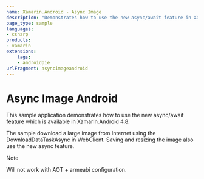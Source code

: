 ```yaml
---
name: Xamarin.Android - Async Image
description: "Demonstrates how to use the new async/await feature in Xamarin.Android"
page_type: sample
languages:
- csharp
products:
- xamarin
extensions:
    tags:
    - androidpie
urlFragment: asyncimageandroid
---
```

# Async Image Android

This sample application demonstrates how to use the new async/await feature which is available in Xamarin.Android 4.8.

The sample download a large image from Internet using the DownloadDataTaskAsync in WebClient. Saving and resizing the image also use the new async feature.

> [!NOTE]
> Will not work with AOT + armeabi configuration.
